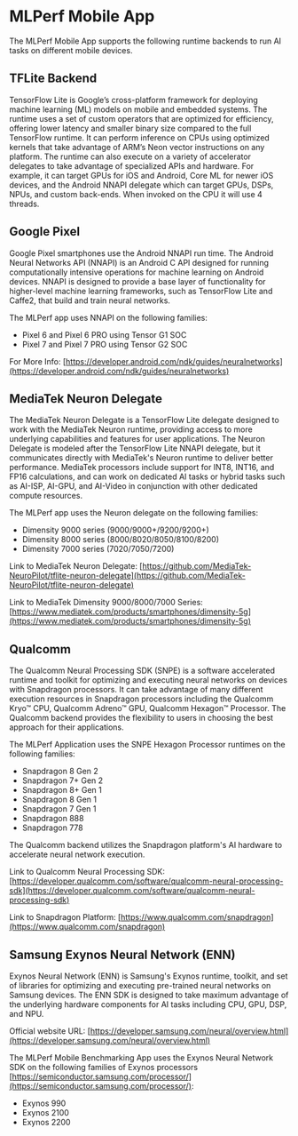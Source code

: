 # MLPerf Mobile App

The MLPerf Mobile App supports the following runtime backends to run AI tasks on different mobile devices.

## TFLite Backend

TensorFlow Lite is Google’s cross-platform framework for deploying machine learning (ML) models on mobile and embedded systems. The runtime uses a set of custom operators that are optimized for efficiency, offering lower latency and smaller binary size compared to the full TensorFlow runtime. It can perform inference on CPUs using optimized kernels that take advantage of ARM’s Neon vector instructions on any platform. The runtime can also execute on a variety of accelerator delegates to take advantage of specialized APIs and hardware. For example, it can target GPUs for iOS and Android, Core ML for newer iOS devices, and the Android NNAPI delegate which can target GPUs, DSPs, NPUs, and custom back-ends.
When invoked on the CPU it will use 4 threads.

## Google Pixel

Google Pixel smartphones use the Android NNAPI run time. The Android Neural Networks API (NNAPI) is an Android C API designed for running computationally intensive operations for machine learning on Android devices. NNAPI is designed to provide a base layer of functionality for higher-level machine learning frameworks, such as TensorFlow Lite and Caffe2, that build and train neural networks.

The MLPerf app uses NNAPI on the following families:

* Pixel 6 and Pixel 6 PRO using Tensor G1 SOC
* Pixel 7 and Pixel 7 PRO using Tensor G2 SOC

For More Info: [https://developer.android.com/ndk/guides/neuralnetworks](https://developer.android.com/ndk/guides/neuralnetworks)

## MediaTek Neuron Delegate

The MediaTek Neuron Delegate is a TensorFlow Lite delegate designed to work with the MediaTek Neuron runtime, providing access to more underlying capabilities and features for user applications. The Neuron Delegate is modeled after the TensorFlow Lite NNAPI delegate, but it communicates directly with MediaTek's Neuron runtime to deliver better performance. MediaTek processors include support for INT8, INT16, and FP16 calculations, and can work on dedicated AI tasks or hybrid tasks such as AI-ISP, AI-GPU, and AI-Video in conjunction with other dedicated compute resources.

The MLPerf app uses the Neuron delegate on the following families:

* Dimensity 9000 series (9000/9000+/9200/9200+)
* Dimensity 8000 series (8000/8020/8050/8100/8200)
* Dimensity 7000 series (7020/7050/7200)

Link to MediaTek Neuron Delegate: [https://github.com/MediaTek-NeuroPilot/tflite-neuron-delegate](https://github.com/MediaTek-NeuroPilot/tflite-neuron-delegate)

Link to MediaTek Dimensity 9000/8000/7000 Series: [https://www.mediatek.com/products/smartphones/dimensity-5g](https://www.mediatek.com/products/smartphones/dimensity-5g)

## Qualcomm

The Qualcomm Neural Processing SDK (SNPE) is a software accelerated runtime and toolkit for optimizing and executing neural networks on devices with Snapdragon processors. It can take advantage of many different execution resources in Snapdragon processors including the Qualcomm Kryo™ CPU, Qualcomm Adreno™ GPU, Qualcomm Hexagon™ Processor. The Qualcomm backend provides the flexibility to users in choosing the best approach for their applications.

The MLPerf Application uses the SNPE Hexagon Processor runtimes on the following families:

* Snapdragon 8 Gen 2
* Snapdragon 7+ Gen 2
* Snapdragon 8+ Gen 1
* Snapdragon 8 Gen 1
* Snapdragon 7 Gen 1
* Snapdragon 888
* Snapdragon 778

The Qualcomm backend utilizes the Snapdragon platform's AI hardware to accelerate neural network execution.

Link to Qualcomm Neural Processing SDK: [https://developer.qualcomm.com/software/qualcomm-neural-processing-sdk](https://developer.qualcomm.com/software/qualcomm-neural-processing-sdk)

Link to Snapdragon Platform: [https://www.qualcomm.com/snapdragon](https://www.qualcomm.com/snapdragon)

## Samsung Exynos Neural Network (ENN)

Exynos Neural Network (ENN) is Samsung's Exynos runtime, toolkit, and set of libraries for optimizing and executing pre-trained neural networks on Samsung devices. The ENN SDK is designed to take maximum advantage of the underlying hardware components for AI tasks including CPU, GPU, DSP, and NPU.

Official website URL: [https://developer.samsung.com/neural/overview.html](https://developer.samsung.com/neural/overview.html)

The MLPerf Mobile Benchmarking App uses the Exynos Neural Network SDK on the following families of Exynos processors [https://semiconductor.samsung.com/processor/](https://semiconductor.samsung.com/processor/):

* Exynos 990
* Exynos 2100
* Exynos 2200
